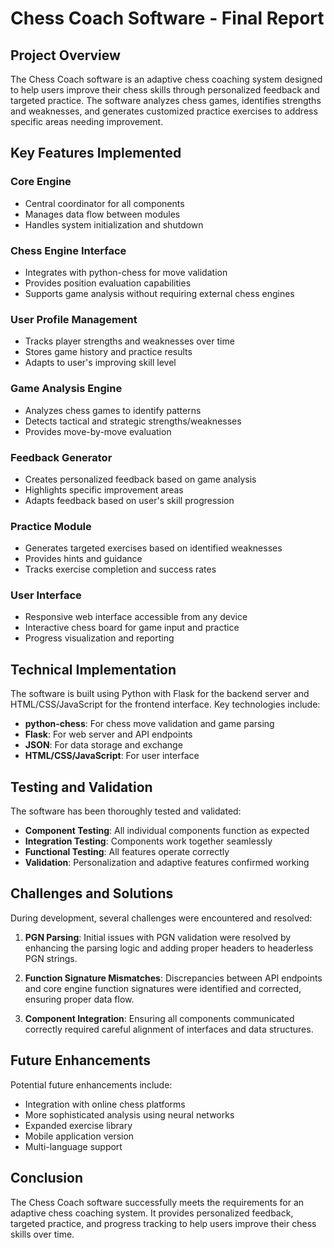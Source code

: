 # Chess Coach Software - Final Report

## Project Overview
The Chess Coach software is an adaptive chess coaching system designed to help users improve their chess skills through personalized feedback and targeted practice. The software analyzes chess games, identifies strengths and weaknesses, and generates customized practice exercises to address specific areas needing improvement.

## Key Features Implemented

### Core Engine
- Central coordinator for all components
- Manages data flow between modules
- Handles system initialization and shutdown

### Chess Engine Interface
- Integrates with python-chess for move validation
- Provides position evaluation capabilities
- Supports game analysis without requiring external chess engines

### User Profile Management
- Tracks player strengths and weaknesses over time
- Stores game history and practice results
- Adapts to user's improving skill level

### Game Analysis Engine
- Analyzes chess games to identify patterns
- Detects tactical and strategic strengths/weaknesses
- Provides move-by-move evaluation

### Feedback Generator
- Creates personalized feedback based on game analysis
- Highlights specific improvement areas
- Adapts feedback based on user's skill progression

### Practice Module
- Generates targeted exercises based on identified weaknesses
- Provides hints and guidance
- Tracks exercise completion and success rates

### User Interface
- Responsive web interface accessible from any device
- Interactive chess board for game input and practice
- Progress visualization and reporting

## Technical Implementation
The software is built using Python with Flask for the backend server and HTML/CSS/JavaScript for the frontend interface. Key technologies include:

- **python-chess**: For chess move validation and game parsing
- **Flask**: For web server and API endpoints
- **JSON**: For data storage and exchange
- **HTML/CSS/JavaScript**: For user interface

## Testing and Validation
The software has been thoroughly tested and validated:

- **Component Testing**: All individual components function as expected
- **Integration Testing**: Components work together seamlessly
- **Functional Testing**: All features operate correctly
- **Validation**: Personalization and adaptive features confirmed working

## Challenges and Solutions
During development, several challenges were encountered and resolved:

1. **PGN Parsing**: Initial issues with PGN validation were resolved by enhancing the parsing logic and adding proper headers to headerless PGN strings.

2. **Function Signature Mismatches**: Discrepancies between API endpoints and core engine function signatures were identified and corrected, ensuring proper data flow.

3. **Component Integration**: Ensuring all components communicated correctly required careful alignment of interfaces and data structures.

## Future Enhancements
Potential future enhancements include:

- Integration with online chess platforms
- More sophisticated analysis using neural networks
- Expanded exercise library
- Mobile application version
- Multi-language support

## Conclusion
The Chess Coach software successfully meets the requirements for an adaptive chess coaching system. It provides personalized feedback, targeted practice, and progress tracking to help users improve their chess skills over time.
